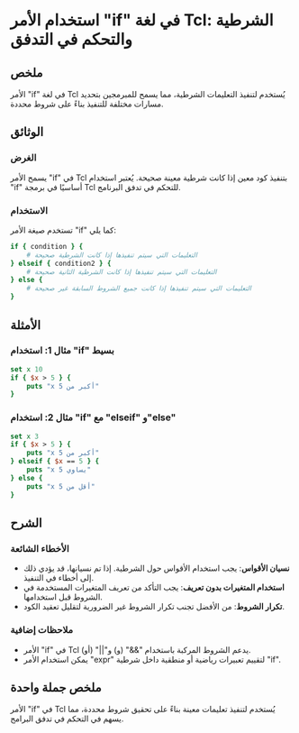 <!--
Meta Description: # استخدام الأمر "if" في لغة Tcl: الشرطية والتحكم في التدفق ## ملخص الأمر "if" في لغة Tcl يُستخدم لتنفيذ التعليمات الشرطية، مما يسمح للمبرمجين بتحديد م...
Meta Keywords: tcl, استخدام, الأمر, الشرطية, إذا
-->

# استخدام الأمر "if" في لغة Tcl: الشرطية والتحكم في التدفق

## ملخص
الأمر "if" في لغة Tcl يُستخدم لتنفيذ التعليمات الشرطية، مما يسمح للمبرمجين بتحديد مسارات مختلفة للتنفيذ بناءً على شروط محددة.

## الوثائق
### الغرض
يسمح الأمر "if" في Tcl بتنفيذ كود معين إذا كانت شرطية معينة صحيحة. يُعتبر استخدام "if" أساسيًا في برمجة Tcl للتحكم في تدفق البرنامج.

### الاستخدام
تستخدم صيغة الأمر "if" كما يلي:

```tcl
if { condition } {
    # التعليمات التي سيتم تنفيذها إذا كانت الشرطية صحيحة
} elseif { condition2 } {
    # التعليمات التي سيتم تنفيذها إذا كانت الشرطية الثانية صحيحة
} else {
    # التعليمات التي سيتم تنفيذها إذا كانت جميع الشروط السابقة غير صحيحة
}
```

## الأمثلة
### مثال 1: استخدام "if" بسيط
```tcl
set x 10
if { $x > 5 } {
    puts "x أكبر من 5"
}
```

### مثال 2: استخدام "if" مع "elseif" و"else"
```tcl
set x 3
if { $x > 5 } {
    puts "x أكبر من 5"
} elseif { $x == 5 } {
    puts "x يساوي 5"
} else {
    puts "x أقل من 5"
}
```

## الشرح
### الأخطاء الشائعة
- **نسيان الأقواس**: يجب استخدام الأقواس حول الشرطية. إذا تم نسيانها، قد يؤدي ذلك إلى أخطاء في التنفيذ.
- **استخدام المتغيرات بدون تعريف**: يجب التأكد من تعريف المتغيرات المستخدمة في الشروط قبل استخدامها.
- **تكرار الشروط**: من الأفضل تجنب تكرار الشروط غير الضرورية لتقليل تعقيد الكود.

### ملاحظات إضافية
- الأمر "if" في Tcl يدعم الشروط المركبة باستخدام "&&" (و) و"||" (أو).
- يمكن استخدام الأمر "expr" لتقييم تعبيرات رياضية أو منطقية داخل شرطية "if".

## ملخص جملة واحدة
الأمر "if" في Tcl يُستخدم لتنفيذ تعليمات معينة بناءً على تحقيق شروط محددة، مما يسهم في التحكم في تدفق البرامج.